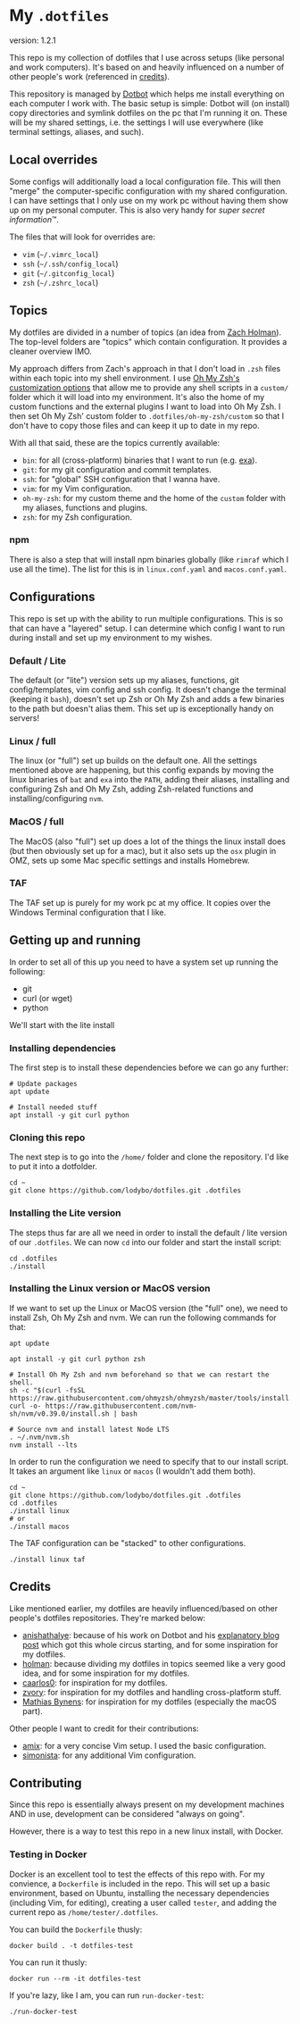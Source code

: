 # My `.dotfiles`
version: 1.2.1

This repo is my collection of dotfiles that I use across setups (like personal and work computers).
It's based on and heavily influenced on a number of other people's work (referenced in [credits](#credits)).

This repository is managed by [Dotbot](https://github.com/anishathalye/dotbot) which helps me install everything on each computer I work with.
The basic setup is simple: Dotbot will (on install) copy directories and symlink dotfiles on the pc that I'm running it on. These will be my shared settings, i.e. the settings I will use everywhere (like terminal settings, aliases, and such).

## Local overrides
Some configs will additionally load a local configuration file. This will then "merge" the computer-specific configuration with my shared configuration. I can have settings that I only use on my work pc without having them show up on my personal computer. This is also very handy for _super secret information_™.

The files that will look for overrides are:
- `vim` (`~/.vimrc_local`)
- `ssh` (`~/.ssh/config_local`)
- `git` (`~/.gitconfig_local`)
- `zsh` (`~/.zshrc_local`)

## Topics
My dotfiles are divided in a number of topics (an idea from [Zach Holman](https://github.com/holman/dotfiles#topical)). The top-level folders are "topics" which contain configuration. It provides a cleaner overview IMO. 

My approach differs from Zach's approach in that I don't load in `.zsh` files within each topic into my shell environment. I use [Oh My Zsh's customization options](https://github.com/ohmyzsh/ohmyzsh/wiki/Customization#overriding-internals) that allow me to provide any shell scripts in a `custom/` folder which it will load into my environment. It's also the home of my custom functions and the external plugins I want to load into Oh My Zsh.
I then set Oh My Zsh' custom folder to `.dotfiles/oh-my-zsh/custom` so that I don't have to copy those files and can keep it up to date in my repo.

With all that said, these are the topics currently available:
- `bin`: for all (cross-platform) binaries that I want to run (e.g. [exa](https://the.exa.website/)).
- `git`: for my git configuration and commit templates.
- `ssh`: for "global" SSH configuration that I wanna have.
- `vim`: for my Vim configuration.
- `oh-my-zsh`: for my custom theme and the home of the `custom` folder with my aliases, functions and plugins.
- `zsh`: for my Zsh configuration.

### npm
There is also a step that will install npm binaries globally (like `rimraf` which I use all the time). The list for this is in `linux.conf.yaml` and `macos.conf.yaml`.

## Configurations
This repo is set up with the ability to run multiple configurations. This is so that can have a "layered" setup. I can determine which config I want to run during install
and set up my environment to my wishes.

### Default / Lite
The default (or "lite") version sets up my aliases, functions, git config/templates, vim config and ssh config. It doesn't change the terminal (keeping it `bash`),
doesn't set up Zsh or Oh My Zsh and adds a few binaries to the path but doesn't alias them.
This set up is exceptionally handy on servers!

### Linux / full
The linux (or "full") set up builds on the default one. All the settings mentioned above are happening, but this config expands by moving the linux binaries of `bat` and `exa` into the `PATH`,
adding their aliases, installing and configuring Zsh and Oh My Zsh, adding Zsh-related functions and installing/configuring `nvm`.

### MacOS / full
The MacOS (also "full") set up does a lot of the things the linux install does (but then obviously set up for a mac), but it also sets up the `osx` plugin in OMZ,
sets up some Mac specific settings and installs Homebrew.

### TAF
The TAF set up is purely for my work pc at my office. It copies over the Windows Terminal configuration that I like.

## Getting up and running
In order to set all of this up you need to have a system set up running the following:
- git
- curl (or wget)
- python

We'll start with the lite install

### Installing dependencies
The first step is to install these dependencies before we can go any further:
```shell
# Update packages
apt update

# Install needed stuff
apt install -y git curl python
```

### Cloning this repo
The next step is to go into the `/home/` folder and clone the repository. I'd like to put it into a dotfolder.

```shell
cd ~
git clone https://github.com/lodybo/dotfiles.git .dotfiles
```

### Installing the Lite version
The steps thus far are all we need in order to install the default / lite version of our `.dotfiles`.
We can now `cd` into our folder and start the install script:

```shell
cd .dotfiles
./install
```

### Installing the Linux version or MacOS version
If we want to set up the Linux or MacOS version (the "full" one), we need to install Zsh, Oh My Zsh and nvm.
We can run the following commands for that:

```shell
apt update

apt install -y git curl python zsh

# Install Oh My Zsh and nvm beforehand so that we can restart the shell.
sh -c "$(curl -fsSL https://raw.githubusercontent.com/ohmyzsh/ohmyzsh/master/tools/install.sh)"
curl -o- https://raw.githubusercontent.com/nvm-sh/nvm/v0.39.0/install.sh | bash

# Source nvm and install latest Node LTS
. ~/.nvm/nvm.sh
nvm install --lts
```

In order to run the configuration we need to specify that to our install script. It takes an argument like `linux` or `macos` (I wouldn't add them both).

```shell
cd ~
git clone https://github.com/lodybo/dotfiles.git .dotfiles
cd .dotfiles
./install linux
# or
./install macos
```

The TAF configuration can be "stacked" to other configurations.
```shell
./install linux taf
```

## Credits
Like mentioned earlier, my dotfiles are heavily influenced/based on other people's dotfiles repositories.
They're marked below:

* [anishathalye](https://github.com/anishathalye/dotfiles): because of his work on Dotbot and his [explanatory blog post](https://www.anishathalye.com/2014/08/03/managing-your-dotfiles/) which got this whole circus starting, and for some inspiration for my dotfiles.
* [holman](https://github.com/holman/dotfiles): because dividing my dotfiles in topics seemed like a very good idea, and for some inspiration for my dotfiles.
* [caarlos0](https://github.com/caarlos0/dotfiles): for inspiration for my dotfiles.
* [zvory](https://github.com/zvory/dotfiles): for inspiration for my dotfiles and handling cross-platform stuff.
* [Mathias Bynens](https://github.com/mathiasbynens/dotfiles/): for inspiration for my dotfiles (especially the macOS part).

Other people I want to credit for their contributions:
* [amix](https://github.com/amix/vimrc): for a very concise Vim setup. I used the basic configuration.
* [simonista](https://gist.github.com/simonista/8703722): for any additional Vim configuration.

## Contributing
Since this repo is essentially always present on my development machines AND in use, development can be considered "always on going".

However, there is a way to test this repo in a new linux install, with Docker.

### Testing in Docker
Docker is an excellent tool to test the effects of this repo with. For my convience, a `Dockerfile` is included in the repo. This will set up a basic environment, based on Ubuntu, installing the necessary dependencies (including Vim, for editing), creating a user called `tester`, and adding the current repo as `/home/tester/.dotfiles`.

You can build the `Dockerfile` thusly:

```shell
docker build . -t dotfiles-test
```

You can run it thusly:

```shell
docker run --rm -it dotfiles-test
```

If you're lazy, like I am, you can run `run-docker-test`:

```shell
./run-docker-test
```
